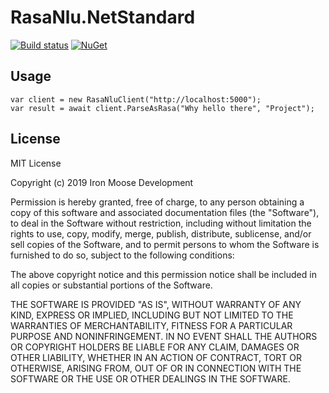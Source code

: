 # RasaNlu.NetStandard

[![Build status](https://dev.azure.com/ironmoosedevelopment/Iron%20Moose%20Development/_apis/build/status/RasaNlu.NetStandard-CI)](https://dev.azure.com/ironmoosedevelopment/Iron%20Moose%20Development/_build/latest?definitionId=19)
[![NuGet](https://img.shields.io/nuget/v/RasaNlu.NetStandard.svg)](https://www.nuget.org/packages/RasaNlu.NetStandard)

## Usage
```
var client = new RasaNluClient("http://localhost:5000");
var result = await client.ParseAsRasa("Why hello there", "Project");
```

## License
MIT License

Copyright (c) 2019 Iron Moose Development

Permission is hereby granted, free of charge, to any person obtaining a copy
of this software and associated documentation files (the "Software"), to deal
in the Software without restriction, including without limitation the rights
to use, copy, modify, merge, publish, distribute, sublicense, and/or sell
copies of the Software, and to permit persons to whom the Software is
furnished to do so, subject to the following conditions:

The above copyright notice and this permission notice shall be included in all
copies or substantial portions of the Software.

THE SOFTWARE IS PROVIDED "AS IS", WITHOUT WARRANTY OF ANY KIND, EXPRESS OR
IMPLIED, INCLUDING BUT NOT LIMITED TO THE WARRANTIES OF MERCHANTABILITY,
FITNESS FOR A PARTICULAR PURPOSE AND NONINFRINGEMENT. IN NO EVENT SHALL THE
AUTHORS OR COPYRIGHT HOLDERS BE LIABLE FOR ANY CLAIM, DAMAGES OR OTHER
LIABILITY, WHETHER IN AN ACTION OF CONTRACT, TORT OR OTHERWISE, ARISING FROM,
OUT OF OR IN CONNECTION WITH THE SOFTWARE OR THE USE OR OTHER DEALINGS IN THE
SOFTWARE.

